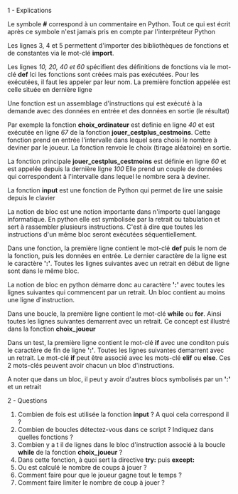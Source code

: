 1 - Explications

Le symbole **#** correspond à un commentaire en Python.
Tout ce qui est écrit après ce symbole n'est jamais pris en compte par l'interpréteur Python

Les lignes 3, 4 et 5 permettent d'importer des bibliothèques de fonctions et de constantes via le mot-clé **import**. 

Les lignes *10, 20, 40 et 60* spécifient des définitions de fonctions via le mot-clé **def**
Ici les fonctions sont créées mais pas exécutées. Pour les exécutées, il faut les appeler par leur nom. La première fonction appelée est celle située en dernière ligne 

Une fonction est un assemblage d'instructions qui est exécuté à la demande avec des données en entrée et des données en sortie (le résultat)

Par exemple la fonction **choix_ordinateur** est definie en ligne *40* et est exécutée en ligne *67* de la fonction **jouer_cestplus_cestmoins**. Cette fonction prend en entrée l'intervalle dans lequel sera choisi le nombre à deviner par le joueur. La fonction renvoie le choix (tirage aléatoire) en sortie.

La fonction principale **jouer_cestplus_cestmoins** est définie en ligne *60* et est appelée depuis la dernière ligne *100*
Elle prend un couple de données qui correspondent à l'intervalle dans lequel le nombre sera à deviner.

La fonction **input** est une fonction de Python qui permet de lire une saisie depuis le clavier

La notion de bloc est une notion importante dans n'importe quel langage informatique. En python elle est symbolisée par la retrait ou tabulation et sert à rassembler plusieurs instructions. C'est à dire que toutes les instructions d'un même bloc seront exécutées séquentiellement. 

Dans une fonction, la première ligne contient le mot-clé **def** puis le nom de la fonction, puis les données en entrée. Le dernier caractère de la ligne est le caractère **':'**. Toutes les lignes suivantes avec un retrait en début de ligne sont dans le même bloc.

La notion de bloc en python démarre donc au caractère **':'** avec toutes les lignes suivantes qui commencent par un retrait. Un bloc contient au moins une ligne d'instruction.

Dans une boucle, la première ligne contient le mot-clé **while** ou **for**. Ainsi toutes les lignes suivantes demarrent avec un retrait.
Ce concept est illustré dans la fonction **choix_joueur** 

Dans un test, la première ligne contient le mot-clé **if** avec une conditon puis le caractère de fin de ligne **':'**. Toutes les lignes suivantes demarrent avec un retrait.
Le mot-clé **if** peut être associé avec les mots-clé **elif** ou **else**. 
Ces 2 mots-clés peuvent avoir chacun un bloc d'instructions.

A noter que dans un bloc, il peut y avoir d'autres blocs symbolisés par un **':'** et un retrait


2 - Questions

1. Combien de fois est utilisée la fonction **input** ? A quoi cela correspond il ?
1. Combien de boucles détectez-vous dans ce script ? Indiquez dans quelles fonctions ?
1. Combien y a t il de lignes dans le bloc d'instruction associé à la boucle **while** de la fonction **choix_joueur** ?
1. Dans cette fonction, à quoi sert la directive **try:** puis **except:**
1. Ou est calculé le nombre de coups à jouer ?
1. Comment faire pour que le joueur gagne tout le temps ?
1. Comment faire limiter le nombre de coup à jouer ?
